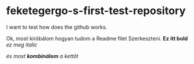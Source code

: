 # feketegergo-s-first-test-repository
I want to test how does the github works.


Ok, most kiróbálom hogyan tudom a Readme filet Szerkeszteni. 
__Ez itt bold__ _ez meg italic_ 

_és most __kombinálom__ a kettőt_
